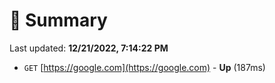 # 📖 Summary
Last updated: **12/21/2022, 7:14:22 PM**

- `GET` [https://google.com](https://google.com) - **Up** (187ms)
